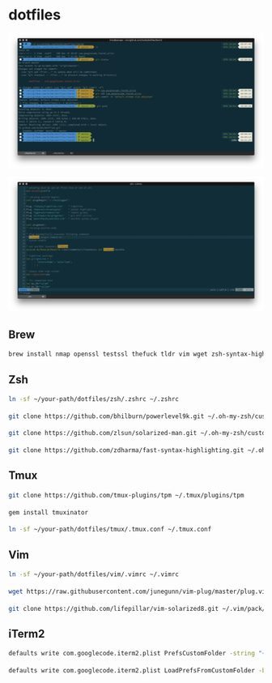 # dotfiles

![terminal screenshot](/screenshots/terminal.png?raw=true)

![vim screenshot](/screenshots/vim.png?raw=true)

## Brew
```bash
brew install nmap openssl testssl thefuck tldr vim wget zsh-syntax-highlighting ccat tree watch tig httpie reattach-to-user-namespace
```

## Zsh

```bash
ln -sf ~/your-path/dotfiles/zsh/.zshrc ~/.zshrc

git clone https://github.com/bhilburn/powerlevel9k.git ~/.oh-my-zsh/custom/themes/powerlevel9k

git clone https://github.com/zlsun/solarized-man.git ~/.oh-my-zsh/custom/plugins/solarized-man

git clone https://github.com/zdharma/fast-syntax-highlighting.git ~/.oh-my-zsh/custom/plugins/fast-syntax-highlighting
```

## Tmux
```bash
git clone https://github.com/tmux-plugins/tpm ~/.tmux/plugins/tpm

gem install tmuxinator

ln -sf ~/your-path/dotfiles/tmux/.tmux.conf ~/.tmux.conf
```

## Vim

```bash
ln -sf ~/your-path/dotfiles/vim/.vimrc ~/.vimrc

wget https://raw.githubusercontent.com/junegunn/vim-plug/master/plug.vim -O ~/.vim/autoload/plug.vim

git clone https://github.com/lifepillar/vim-solarized8.git ~/.vim/pack/themes/opt/solarized8
```

## iTerm2

```bash
defaults write com.googlecode.iterm2.plist PrefsCustomFolder -string "~/your-path/dotfiles/iterm2/com.googlecode.iterm2.plist"

defaults write com.googlecode.iterm2.plist LoadPrefsFromCustomFolder -bool true
```
